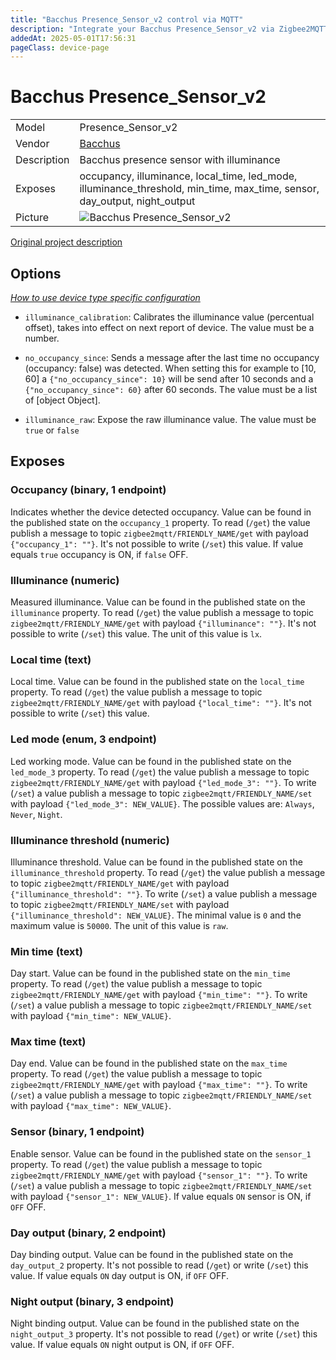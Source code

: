 ```yaml
---
title: "Bacchus Presence_Sensor_v2 control via MQTT"
description: "Integrate your Bacchus Presence_Sensor_v2 via Zigbee2MQTT with whatever smart home infrastructure you are using without the vendor's bridge or gateway."
addedAt: 2025-05-01T17:56:31
pageClass: device-page
---
```


<!-- !!!! -->
<!-- ATTENTION: This file is auto-generated through docgen! -->
<!-- You can only edit the "Notes"-Section between the two comment lines "Notes BEGIN" and "Notes END". -->
<!-- Do not use h1 or h2 heading within "## Notes"-Section. -->
<!-- !!!! -->

# Bacchus Presence_Sensor_v2

|     |     |
|-----|-----|
| Model | Presence_Sensor_v2  |
| Vendor  | [Bacchus](/supported-devices/#v=Bacchus)  |
| Description | Bacchus presence sensor with illuminance |
| Exposes | occupancy, illuminance, local_time, led_mode, illuminance_threshold, min_time, max_time, sensor, day_output, night_output |
| Picture | ![Bacchus Presence_Sensor_v2](https://www.zigbee2mqtt.io/images/devices/Presence_Sensor_v2.png) |


<!-- Notes BEGIN: You can edit here. Add "## Notes" headline if not already present. -->
[Original project description](https://github.com/Bacchus777/Presence-Sensor-v2/)
<!-- Notes END: Do not edit below this line -->



## Options
*[How to use device type specific configuration](../guide/configuration/devices-groups.md#specific-device-options)*

* `illuminance_calibration`: Calibrates the illuminance value (percentual offset), takes into effect on next report of device. The value must be a number.

* `no_occupancy_since`: Sends a message after the last time no occupancy (occupancy: false) was detected. When setting this for example to [10, 60] a `{"no_occupancy_since": 10}` will be send after 10 seconds and a `{"no_occupancy_since": 60}` after 60 seconds. The value must be a list of [object Object].

* `illuminance_raw`: Expose the raw illuminance value. The value must be `true` or `false`


## Exposes

### Occupancy (binary, 1 endpoint)
Indicates whether the device detected occupancy.
Value can be found in the published state on the `occupancy_1` property.
To read (`/get`) the value publish a message to topic `zigbee2mqtt/FRIENDLY_NAME/get` with payload `{"occupancy_1": ""}`.
It's not possible to write (`/set`) this value.
If value equals `true` occupancy is ON, if `false` OFF.

### Illuminance (numeric)
Measured illuminance.
Value can be found in the published state on the `illuminance` property.
To read (`/get`) the value publish a message to topic `zigbee2mqtt/FRIENDLY_NAME/get` with payload `{"illuminance": ""}`.
It's not possible to write (`/set`) this value.
The unit of this value is `lx`.

### Local time (text)
Local time.
Value can be found in the published state on the `local_time` property.
To read (`/get`) the value publish a message to topic `zigbee2mqtt/FRIENDLY_NAME/get` with payload `{"local_time": ""}`.
It's not possible to write (`/set`) this value.

### Led mode (enum, 3 endpoint)
Led working mode.
Value can be found in the published state on the `led_mode_3` property.
To read (`/get`) the value publish a message to topic `zigbee2mqtt/FRIENDLY_NAME/get` with payload `{"led_mode_3": ""}`.
To write (`/set`) a value publish a message to topic `zigbee2mqtt/FRIENDLY_NAME/set` with payload `{"led_mode_3": NEW_VALUE}`.
The possible values are: `Always`, `Never`, `Night`.

### Illuminance threshold (numeric)
Illuminance threshold.
Value can be found in the published state on the `illuminance_threshold` property.
To read (`/get`) the value publish a message to topic `zigbee2mqtt/FRIENDLY_NAME/get` with payload `{"illuminance_threshold": ""}`.
To write (`/set`) a value publish a message to topic `zigbee2mqtt/FRIENDLY_NAME/set` with payload `{"illuminance_threshold": NEW_VALUE}`.
The minimal value is `0` and the maximum value is `50000`.
The unit of this value is `raw`.

### Min time (text)
Day start.
Value can be found in the published state on the `min_time` property.
To read (`/get`) the value publish a message to topic `zigbee2mqtt/FRIENDLY_NAME/get` with payload `{"min_time": ""}`.
To write (`/set`) a value publish a message to topic `zigbee2mqtt/FRIENDLY_NAME/set` with payload `{"min_time": NEW_VALUE}`.

### Max time (text)
Day end.
Value can be found in the published state on the `max_time` property.
To read (`/get`) the value publish a message to topic `zigbee2mqtt/FRIENDLY_NAME/get` with payload `{"max_time": ""}`.
To write (`/set`) a value publish a message to topic `zigbee2mqtt/FRIENDLY_NAME/set` with payload `{"max_time": NEW_VALUE}`.

### Sensor (binary, 1 endpoint)
Enable sensor.
Value can be found in the published state on the `sensor_1` property.
To read (`/get`) the value publish a message to topic `zigbee2mqtt/FRIENDLY_NAME/get` with payload `{"sensor_1": ""}`.
To write (`/set`) a value publish a message to topic `zigbee2mqtt/FRIENDLY_NAME/set` with payload `{"sensor_1": NEW_VALUE}`.
If value equals `ON` sensor is ON, if `OFF` OFF.

### Day output (binary, 2 endpoint)
Day binding output.
Value can be found in the published state on the `day_output_2` property.
It's not possible to read (`/get`) or write (`/set`) this value.
If value equals `ON` day output is ON, if `OFF` OFF.

### Night output (binary, 3 endpoint)
Night binding output.
Value can be found in the published state on the `night_output_3` property.
It's not possible to read (`/get`) or write (`/set`) this value.
If value equals `ON` night output is ON, if `OFF` OFF.

